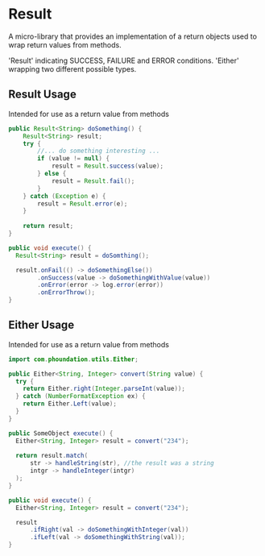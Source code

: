 # Result

A micro-library that provides an implementation of a return objects used 
to wrap return values from methods.

'Result' indicating SUCCESS, FAILURE and ERROR conditions.
'Either' wrapping two different possible types.

## Result Usage
Intended for use as a return value from methods
~~~java
public Result<String> doSomething() {
    Result<String> result;
    try {
        //... do something interesting ...
        if (value != null) {
            result = Result.success(value);
        } else {
            result = Result.fail();
        }
    } catch (Exception e) {
        result = Result.error(e);
    }
    
    return result;
}
~~~
~~~java
public void execute() {
  Result<String> result = doSomthing();

  result.onFail(() -> doSomethingElse())
        .onSuccess(value -> doSomethingWithValue(value))
        .onError(error -> log.error(error))
        .onErrorThrow();
}
~~~

## Either Usage
Intended for use as a return value from methods

~~~java
import com.phoundation.utils.Either;

public Either<String, Integer> convert(String value) {
  try {
    return Either.right(Integer.parseInt(value));
  } catch (NumberFormatException ex) {
    return Either.Left(value);
  }
}
~~~
~~~java
public SomeObject execute() {
  Either<String, Integer> result = convert("234");
  
  return result.match(
      str -> handleString(str), //the result was a string
      intgr -> handleInteger(intgr)
  );
}

public void execute() {
  Either<String, Integer> result = convert("234");

  result
      .ifRight(val -> doSomethingWithInteger(val))
      .ifLeft(val -> doSomethingWithString(val));
}
~~~

